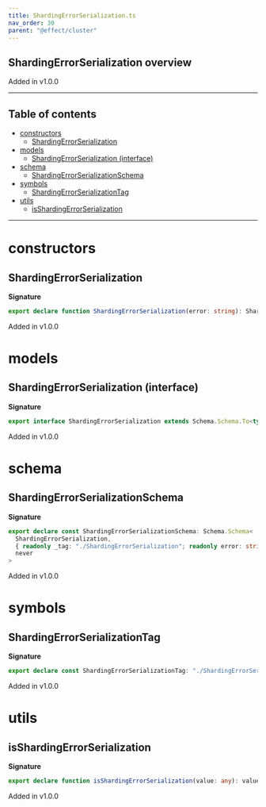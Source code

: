 ```yaml
---
title: ShardingErrorSerialization.ts
nav_order: 30
parent: "@effect/cluster"
---
```


## ShardingErrorSerialization overview

Added in v1.0.0

---

<h2 class="text-delta">Table of contents</h2>

- [constructors](#constructors)
  - [ShardingErrorSerialization](#shardingerrorserialization)
- [models](#models)
  - [ShardingErrorSerialization (interface)](#shardingerrorserialization-interface)
- [schema](#schema)
  - [ShardingErrorSerializationSchema](#shardingerrorserializationschema)
- [symbols](#symbols)
  - [ShardingErrorSerializationTag](#shardingerrorserializationtag)
- [utils](#utils)
  - [isShardingErrorSerialization](#isshardingerrorserialization)

---

# constructors

## ShardingErrorSerialization

**Signature**

```ts
export declare function ShardingErrorSerialization(error: string): ShardingErrorSerialization
```

Added in v1.0.0

# models

## ShardingErrorSerialization (interface)

**Signature**

```ts
export interface ShardingErrorSerialization extends Schema.Schema.To<typeof ShardingErrorSerializationSchema_> {}
```

Added in v1.0.0

# schema

## ShardingErrorSerializationSchema

**Signature**

```ts
export declare const ShardingErrorSerializationSchema: Schema.Schema<
  ShardingErrorSerialization,
  { readonly _tag: "./ShardingErrorSerialization"; readonly error: string },
  never
>
```

Added in v1.0.0

# symbols

## ShardingErrorSerializationTag

**Signature**

```ts
export declare const ShardingErrorSerializationTag: "./ShardingErrorSerialization"
```

Added in v1.0.0

# utils

## isShardingErrorSerialization

**Signature**

```ts
export declare function isShardingErrorSerialization(value: any): value is ShardingErrorSerialization
```

Added in v1.0.0
